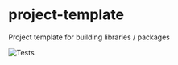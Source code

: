 # project-template
Project template for building libraries / packages

![Tests](https://github.com/kylejeanlewis/project-template/actions/workflows/tests.yml/badge.svg)